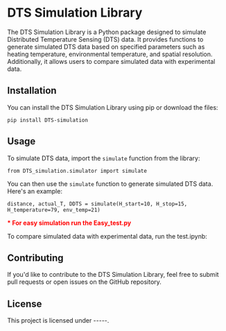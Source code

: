 <h1>DTS Simulation Library</h1>

<p>The DTS Simulation Library is a Python package designed to simulate Distributed Temperature Sensing (DTS) data. It provides functions to generate simulated DTS data based on specified parameters such as heating temperature, environmental temperature, and spatial resolution. Additionally, it allows users to compare simulated data with experimental data.</p>

<h2>Installation</h2>

<p>You can install the DTS Simulation Library using pip or download the files:</p>

<pre><code>pip install DTS-simulation
</code></pre>

<h2>Usage</h2>

<p>To simulate DTS data, import the <code>simulate</code> function from the library:</p>

<pre><code>from DTS_simulation.simulator import simulate
</code></pre>

<p>You can then use the <code>simulate</code> function to generate simulated DTS data. Here's an example:</p>

<pre><code>distance, actual_T, DDTS = simulate(H_start=10, H_stop=15, H_temperature=79, env_temp=21)
</code></pre>

<p style="color : red"> <strong> * For easy simulation run the Easy_test.py </strong></p>

<p>To compare simulated data with experimental data, run the test.ipynb:</p>

<h2>Contributing</h2>

<p>If you'd like to contribute to the DTS Simulation Library, feel free to submit pull requests or open issues on the GitHub repository.</p>

<h2>License</h2>

<p>This project is licensed under -----.</p>
